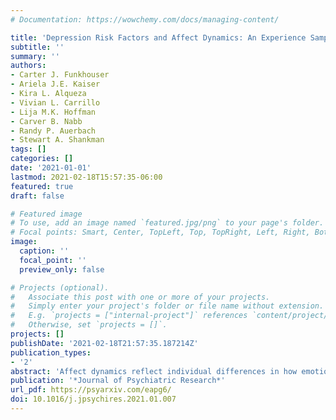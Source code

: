 ```yaml
---
# Documentation: https://wowchemy.com/docs/managing-content/

title: 'Depression Risk Factors and Affect Dynamics: An Experience Sampling Study'
subtitle: ''
summary: ''
authors:
- Carter J. Funkhouser
- Ariela J.E. Kaiser
- Kira L. Alqueza
- Vivian L. Carrillo
- Lija M.K. Hoffman
- Carver B. Nabb
- Randy P. Auerbach
- Stewart A. Shankman
tags: []
categories: []
date: '2021-01-01'
lastmod: 2021-02-18T15:57:35-06:00
featured: true
draft: false

# Featured image
# To use, add an image named `featured.jpg/png` to your page's folder.
# Focal points: Smart, Center, TopLeft, Top, TopRight, Left, Right, BottomLeft, Bottom, BottomRight.
image:
  caption: ''
  focal_point: ''
  preview_only: false

# Projects (optional).
#   Associate this post with one or more of your projects.
#   Simply enter your project's folder or file name without extension.
#   E.g. `projects = ["internal-project"]` references `content/project/deep-learning/index.md`.
#   Otherwise, set `projects = []`.
projects: []
publishDate: '2021-02-18T21:57:35.187214Z'
publication_types:
- '2'
abstract: 'Affect dynamics reflect individual differences in how emotional information is processed, and may provide insights into how depressive episodes develop. To extend prior studies that examined affect dynamics in currently depressed individuals, the present study tested in 68 non-depressed young adults whether three well-established risk factors for major depressive disorder (MDD) - (a) past episodes of MDD, (b) family history of MDD, and (c) reduced neurophysiological responses to reward - predicted mean levels, instability, or inertia (i.e., inflexibility) of positive affect (PA) and/or negative affect (NA). Momentary PA and NA were assessed up to 6 times per day for 14 days (mean number of surveys completed = 45.89). MDD history and family history of MDD were assessed via semi-structured interview, and neurophysiological responses to reward were indexed using the Reward Positivity, an event-related potential related to depression. After adjusting for current depressive symptoms, results indicated that (a) past episodes of MDD predicted higher mean levels of NA, (b) family history of MDD predicted greater PA inertia, and (c) blunted reactivity to reward predicted greater NA inertia. Collectively, these results suggest that elevated mean levels of NA and inflexibility of PA and NA may be potential mechanisms that confer risk for depression.'
publication: '*Journal of Psychiatric Research*'
url_pdf: https://psyarxiv.com/eapg6/
doi: 10.1016/j.jpsychires.2021.01.007
---
```

